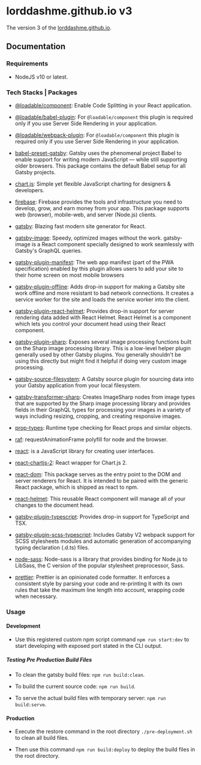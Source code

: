 # lorddashme.github.io v3

The version 3 of the [lorddashme.github.io](https://lorddashme.github.io/).

## Documentation

### Requirements

- NodeJS v10 or latest.

### Tech Stacks | Packages

- [@loadable/component](https://www.npmjs.com/package/@loadable/component): Enable Code Splitting in your React application.

- [@loadable/babel-plugin](https://www.npmjs.com/package/@loadable/babel-plugin): For ```@loadable/component``` this plugin is required only if you use Server Side Rendering in your application.

- [@loadable/webpack-plugin](https://www.npmjs.com/package/@loadable/webpack-plugin): For ```@loadable/component``` this plugin is required only if you use Server Side Rendering in your application.

- [babel-preset-gatsby](https://www.npmjs.com/package/babel-preset-gatsby): Gatsby uses the phenomenal project Babel to enable support for writing modern JavaScript — while still supporting older browsers. This package contains the default Babel setup for all Gatsby projects.

- [chart.js](https://www.npmjs.com/package/chart.js?activeTab=readme): Simple yet flexible JavaScript charting for designers & developers.

- [firebase](https://www.npmjs.com/package/firebase): Firebase provides the tools and infrastructure you need to develop, grow, and earn money from your app. This package supports web (browser), mobile-web, and server (Node.js) clients.

- [gatsby](https://www.npmjs.com/package/gatsby): Blazing fast modern site generator for React.

- [gatsby-image](https://www.npmjs.com/package/gatsby-image): Speedy, optimized images without the work. gatsby-image is a React component specially designed to work seamlessly with Gatsby's GraphQL queries.

- [gatsby-plugin-manifest](https://www.npmjs.com/package/gatsby-plugin-manifest): The web app manifest (part of the PWA specification) enabled by this plugin allows users to add your site to their home screen on most mobile browsers

- [gatsby-plugin-offline](https://www.npmjs.com/package/gatsby-plugin-offline): Adds drop-in support for making a Gatsby site work offline and more resistant to bad network connections. It creates a service worker for the site and loads the service worker into the client.

- [gatsby-plugin-react-helmet](https://www.npmjs.com/package/gatsby-plugin-react-helmet): Provides drop-in support for server rendering data added with React Helmet. React Helmet is a component which lets you control your document head using their React component.

- [gatsby-plugin-sharp](https://www.npmjs.com/package/gatsby-plugin-sharp): Exposes several image processing functions built on the Sharp image processing library. This is a low-level helper plugin generally used by other Gatsby plugins. You generally shouldn't be using this directly but might find it helpful if doing very custom image processing.

- [gatsby-source-filesystem](https://www.npmjs.com/package/gatsby-source-filesystem): A Gatsby source plugin for sourcing data into your Gatsby application from your local filesystem.

- [gatsby-transformer-sharp](https://www.npmjs.com/package/gatsby-transformer-sharp): Creates ImageSharp nodes from image types that are supported by the Sharp image processing library and provides fields in their GraphQL types for processing your images in a variety of ways including resizing, cropping, and creating responsive images.

- [prop-types](https://www.npmjs.com/package/prop-types): Runtime type checking for React props and similar objects.

- [raf](https://www.npmjs.com/package/raf): requestAnimationFrame polyfill for node and the browser.

- [react](https://www.npmjs.com/package/react): is a JavaScript library for creating user interfaces.

- [react-chartjs-2](https://www.npmjs.com/package/react-chartjs-2): React wrapper for Chart.js 2.

- [react-dom](https://www.npmjs.com/package/react-dom): This package serves as the entry point to the DOM and server renderers for React. It is intended to be paired with the generic React package, which is shipped as react to npm.

- [react-helmet](https://www.npmjs.com/package/react-helmet): This reusable React component will manage all of your changes to the document head.

- [gatsby-plugin-typescript](https://www.npmjs.com/package/gatsby-plugin-typescript): Provides drop-in support for TypeScript and TSX.

- [gatsby-plugin-scss-typescript](https://www.npmjs.com/package/gatsby-plugin-scss-typescript): Includes Gatsby V2 webpack support for SCSS stylesheets modules and automatic generation of accompanying typing declaration (.d.ts) files.

- [node-sass](https://www.npmjs.com/package/node-sass): Node-sass is a library that provides binding for Node.js to LibSass, the C version of the popular stylesheet preprocessor, Sass.

- [prettier](https://www.npmjs.com/package/prettier): Prettier is an opinionated code formatter. It enforces a consistent style by parsing your code and re-printing it with its own rules that take the maximum line length into account, wrapping code when necessary.

### Usage

#### Development

- Use this registered custom npm script command ```npm run start:dev``` to start developing with exposed port stated in the CLI output.

##### Testing Pre Production Build Files

- To clean the gatsby build files: ```npm run build:clean```.

- To build the current source code: ```npm run build```.

- To serve the actual build files with temporary server: ```npm run build:serve```.

#### Production

- Execute the restore command in the root directory ```./pre-deployment.sh``` to clean all build files.

- Then use this command ```npm run build:deploy``` to deploy the build files in the root directory.
